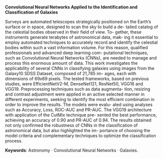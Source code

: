 **Convolutional Neural Networks Applied to the Identification and Classification of Galaxies**

Surveys are automated telescopes strategically positioned on
the Earth’s surface or in space, designed to scan the sky to build a de-
tailed catalog of the celestial bodies observed in their field of view. To-
gether, these instruments generate terabytes of astronomical data, mak-
ing it essential to employ automated techniques to accurately record
and identify the celestial bodies within such a vast information volume.
For this reason, qualified professionals and advanced deep learning com-
putational techniques, such as Convolutional Neural Networks (CNNs),
are needed to manage and process this enormous amount of data. This
work investigates the applicability of several CNNs in classifying galaxies
using images from the Galaxy10 SDSS Dataset, composed of 21,785 im-
ages, each with dimensions of 69x69 pixels. The tested frameworks, based
on previous studies, were EfficientNetV2-M, DenseNet121, ResNet50,
VGG16 and VGG19. Preprocessing techniques such as data augmenta-
tion, resizing and contrast adjustment were applied in an active selected
manner in different experiments, seeking to identify the most efficient
combination in order to improve the results. The models were evalu-
ated using analyses such as Accuracy, Loss, ROC-AUC and PR-AUC.
The VGG19 architecture with application of the CutMix technique pre-
sented the best performance, achieving an accuracy of 0.90 and PR-AUC
of 0.94. The results obtained not only confirmed the robustness of CNNs
in the classification of astronomical data, but also highlighted the im-
portance of choosing the model criteria and complementary techniques
to optimize the classification process.

**Keywords**: Astronomy · Convolutional Neural Networks · Galaxies.
